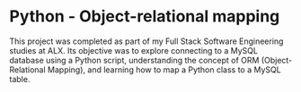 # Python - Object-relational mapping
This project was completed as part of my Full Stack Software Engineering studies at ALX. Its objective was to explore connecting to a MySQL database using a Python script, understanding the concept of ORM (Object-Relational Mapping), and learning how to map a Python class to a MySQL table.
